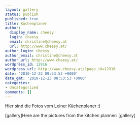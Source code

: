 ```yaml
---
layout: gallery
status: publish
published: true
title: Küchenplaner
author:
  display_name: cheesy
  login: cheesy
  email: christine@cheesy.at
  url: http://www.cheesy.at/
author_login: cheesy
author_email: christine@cheesy.at
author_url: http://www.cheesy.at/
wordpress_id: 12916
wordpress_url: http://www.cheesy.at/?page_id=12916
date: '2010-12-23 09:53:53 +0000'
date_gmt: '2010-12-23 08:53:53 +0000'
categories:
- Uncategorized
comments: []
---
```

<!--:de-->Hier sind die Fotos vom Leiner Küchenplaner :)
[gallery]<!--:--><!--:en-->Here are the pictures from the kitchen planner:
[gallery]<!--:-->
